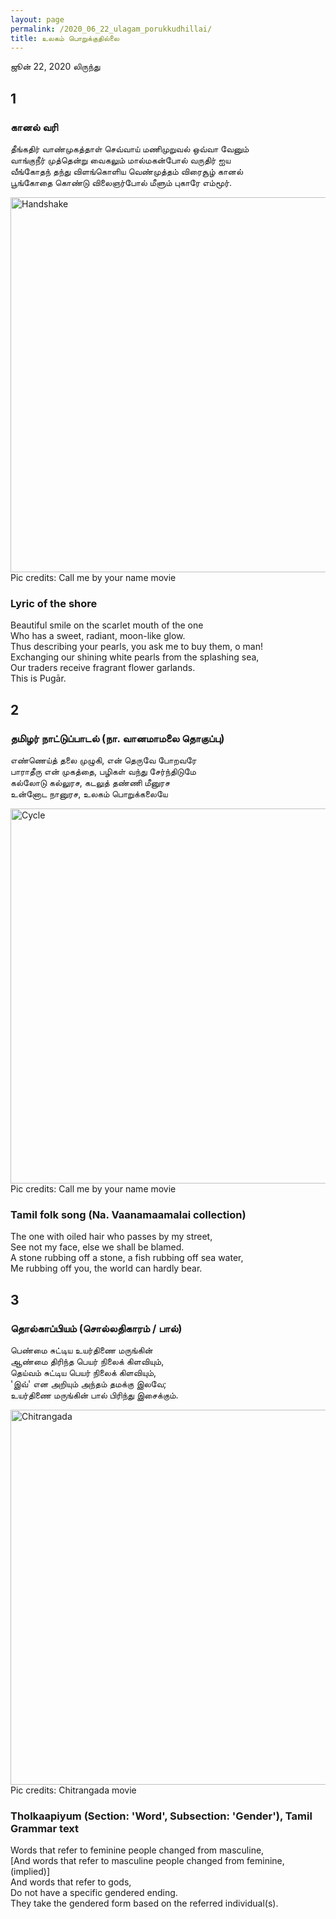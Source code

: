 ```yaml
---
layout: page
permalink: /2020_06_22_ulagam_porukkudhillai/
title: உலகம் பொறுக்குதில்லை
---
```

ஜூன் 22, 2020 லிருந்து<br>

## 1
### கானல் வரி<br>
தீங்கதிர் வாண்முகத்தாள் செவ்வாய் மணிமுறுவல் ஒவ்வா வேனும்<br>
வாங்குநீர் முத்தென்று வைகலும் மால்மகன்போல் வருதிர் ஐய<br>
வீங்கோதந் தந்து விளங்கொளிய வெண்முத்தம் விரைசூழ் கானல்<br>
பூங்கோதை கொண்டு விலைஞர்போல் மீளும் புகாரே எம்மூர்.<br>

<img src="{{ site.url }}/img/2020_06_22_ulagam_porukkudhillai_call_me_by_your_name_handshake.png" alt="Handshake" style="width:600px;"/><br>
Pic credits: Call me by your name movie

### Lyric of the shore<br>
Beautiful smile on the scarlet mouth of the one<br>
Who has a sweet, radiant, moon-like glow.<br>
Thus describing your pearls, you ask me to buy them, o man!<br>
Exchanging our shining white pearls from the splashing sea,<br>
Our traders receive fragrant flower garlands.<br>
This is Pugār.<br>

## 2
### தமிழர் நாட்டுப்பாடல் (நா. வானமாமலை தொகுப்பு)<br>
எண்ணெய்த் தலை முழுகி, என் தெருவே போறவரே<br>
பாராதீரு என் முகத்தை, பழிகள் வந்து சேர்ந்திடுமே<br>
கல்லோடு கல்லுரச, கடலுத் தண்ணி மீனுரச<br>
உன்னோட நானுரச, உலகம் பொறுக்கலையே<br>


<img src="{{ site.url }}/img/2020_06_22_ulagam_porukkudhillai_call_me_by_your_name_cycle.png" alt="Cycle" style="width:600px;"/><br>
Pic credits: Call me by your name movie

### Tamil folk song (Na. Vaanamaamalai collection)<br>
The one with oiled hair who passes by my street,<br>
See not my face, else we shall be blamed.<br>
A stone rubbing off a stone, a fish rubbing off sea water,<br>
Me rubbing off you, the world can hardly bear.<br>

## 3
### தொல்காப்பியம் (சொல்லதிகாரம் / பால்)<br>
பெண்மை சுட்டிய உயர்திணை மருங்கின்<br>
ஆண்மை திரிந்த பெயர் நிலைக் கிளவியும்,<br>
தெய்வம் சுட்டிய பெயர் நிலைக் கிளவியும்,<br>
'இவ்' என அறியும் அந்தம் தமக்கு இலவே;<br>
உயர்திணை மருங்கின் பால் பிரிந்து இசைக்கும்.<br>

<img src="{{ site.url }}/img/2020_06_22_ulagam_porukkudhillai_chitrangada_dance.jpg" alt="Chitrangada" style="width:600px;"/><br>
Pic credits: Chitrangada movie

### Tholkaapiyum (Section: 'Word', Subsection: 'Gender'), Tamil Grammar text<br>
Words that refer to feminine people changed from masculine,<br>
[And words that refer to masculine people changed from feminine, (implied)]<br>
And words that refer to gods,<br>
Do not have a specific gendered ending.<br>
They take the gendered form based on the referred individual(s).<br>
